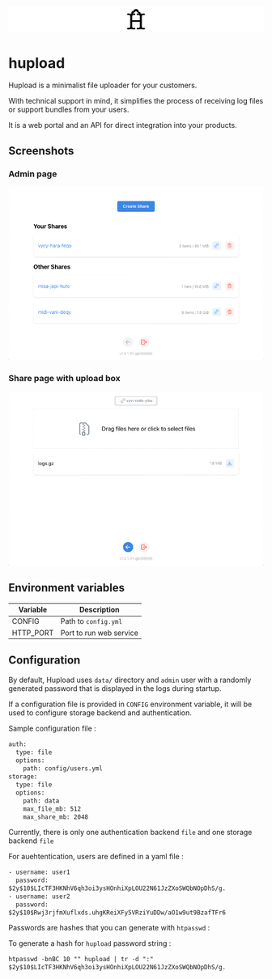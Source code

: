 ![Icon](Artwork/icon.svg)

# hupload

Hupload is a minimalist file uploader for your customers.

With technical support in mind, it simplifies the process of receiving log files
or support bundles from your users.

It is a web portal and an API for direct integration into your products.

## Screenshots

### Admin page
![Screenshot 1](readme_images/screenshot_1.png)

### Share page with upload box
![Screenshot 2](readme_images/screenshot_2.png)

## Environment variables

| Variable    | Description |
|-------------|-------------|
| CONFIG      | Path to `config.yml`    |
| HTTP_PORT   | Port to run web service |

## Configuration

By default, Hupload uses `data/` directory and `admin` user with a randomly
generated password that is displayed in the logs during startup.

If a configuration file is provided in `CONFIG` environment variable, it will
be used to configure storage backend and authentication.

Sample configuration file :

```
auth:
  type: file
  options:
    path: config/users.yml
storage:
  type: file
  options:
    path: data
    max_file_mb: 512
    max_share_mb: 2048
```

Currently, there is only one authentication backend `file` and one storage
backend `file`

For auehtentication, users are defined in a yaml file :

```
- username: user1
  password: $2y$10$LIcTF3HKNhV6qh3oi3ysHOnhiXpLOU22N61JzZXoSWQbNOpDhS/g.
- username: user2
  password: $2y$10$Rwj3rjfmXuflxds.uhgKReiXFy5VRziYuDDw/aO1w9ut9BzafTFr6
```

Passwords are hashes that you can generate with `htpasswd` :

To generate a hash for `hupload` password string :

```
htpasswd -bnBC 10 "" hupload | tr -d ":"
$2y$10$LIcTF3HKNhV6qh3oi3ysHOnhiXpLOU22N61JzZXoSWQbNOpDhS/g.
```
